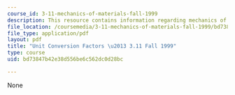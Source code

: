 ```yaml
---
course_id: 3-11-mechanics-of-materials-fall-1999
description: This resource contains information regarding mechanics of materials.
file_location: /coursemedia/3-11-mechanics-of-materials-fall-1999/bd73847b42e38d556be6c562dc0d28bc_MIT3_11F99_units.pdf
file_type: application/pdf
layout: pdf
title: "Unit Conversion Factors \u2013 3.11 Fall 1999"
type: course
uid: bd73847b42e38d556be6c562dc0d28bc

---
```

None
